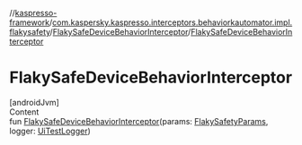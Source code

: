 //[kaspresso-framework](../../index.md)/[com.kaspersky.kaspresso.interceptors.behaviorkautomator.impl.flakysafety](../index.md)/[FlakySafeDeviceBehaviorInterceptor](index.md)/[FlakySafeDeviceBehaviorInterceptor](-flaky-safe-device-behavior-interceptor.md)



# FlakySafeDeviceBehaviorInterceptor  
[androidJvm]  
Content  
fun [FlakySafeDeviceBehaviorInterceptor](-flaky-safe-device-behavior-interceptor.md)(params: [FlakySafetyParams](../../com.kaspersky.kaspresso.params/-flaky-safety-params/index.md), logger: [UiTestLogger](../../com.kaspersky.kaspresso.logger/-ui-test-logger/index.md))  



